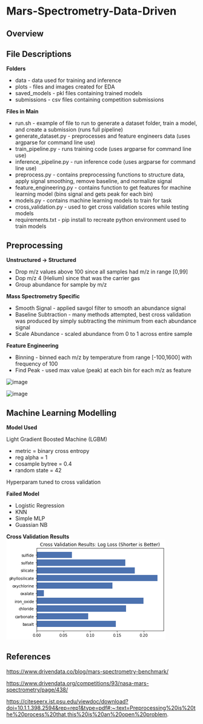 # Mars-Spectrometry-Data-Driven

## Overview

## File Descriptions
**Folders**
- data - data used for training and inference
- plots - files and images created for EDA
- saved_models - pkl files containing trained models
- submissions - csv files containing competition submissions

**Files in Main**
- run.sh - example of file to run to generate a dataset folder, train a model, and create a submission (runs full pipeline)
- generate_dataset.py - preprocesses and feature engineers data (uses argparse for command line use)
- train_pipeline.py - runs training code (uses argparse for command line use)
- inference_pipeline.py - run inference code (uses argparse for command line use)
- preprocess.py - contains preprocessing functions to structure data, apply signal smoothing, remove baseline, and normalize signal
- feature_engineering.py - contains function to get features for machine learning model (bins signal and gets peak for each bin)
- models.py - contains machine learning models to train for task
- cross_validation.py - used to get cross validation scores while testing models
- requirements.txt - pip install to recreate python environment used to train models

## Preprocessing
**Unstructured -> Structured**
- Drop m/z values above 100 since all samples had m/z in range [0,99]
- Dop m/z 4 (Helium) since that was the carrier gas
- Group abundance for sample by m/z

**Mass Spectrometry Specific**
- Smooth Signal - applied savgol filter to smooth an abundance signal
- Baseline Subtraction - many methods attempted, best cross validation was produced by simply subtracting the minimum from each abundance signal
- Scale Abundance - scaled abundance from 0 to 1 across entire sample

**Feature Engineering**
- Binning - binned each m/z by temperature from range [-100,1600] with frequency of 100
- Find Peak - used max value (peak) at each bin for each m/z as feature

![image]()

![image]()

## Machine Learning Modelling

**Model Used**

Light Gradient Boosted Machine (LGBM)
- metric = binary cross entropy
- reg alpha = 1
- cosample bytree = 0.4
- random state = 42

Hyperparam tuned to cross validation

**Failed Model**
- Logistic Regression
- KNN
- Simple MLP
- Guassian NB

**Cross Validation Results**
![image](https://github.com/RaviShah1/Mars-Spectrometry-Data-Driven/blob/main/plots/Cross_Validation_Results.png)

## References
https://www.drivendata.co/blog/mars-spectrometry-benchmark/ 

https://www.drivendata.org/competitions/93/nasa-mars-spectrometry/page/438/

https://citeseerx.ist.psu.edu/viewdoc/download?doi=10.1.1.398.2594&rep=rep1&type=pdf#:~:text=Preprocessing%20is%20the%20process%20that,this%20is%20an%20open%20problem.

